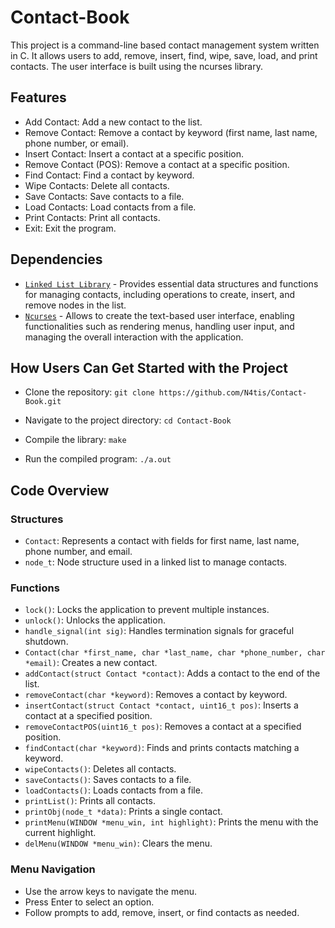 # Contact-Book
This project is a command-line based contact management system written in C. It allows users to add, remove, insert, find, wipe, save, load, and print contacts. The user interface is built using the ncurses library.
## Features
-  Add Contact: Add a new contact to the list.
-  Remove Contact: Remove a contact by keyword (first name, last name, phone number, or email).
-  Insert Contact: Insert a contact at a specific position.
-  Remove Contact (POS): Remove a contact at a specific position.
-  Find Contact: Find a contact by keyword.
-  Wipe Contacts: Delete all contacts.
-  Save Contacts: Save contacts to a file.
-  Load Contacts: Load contacts from a file.
-  Print Contacts: Print all contacts.
-  Exit: Exit the program.
## Dependencies
- <a href="https://github.com/N4tis/Linked-List">`Linked List Library`</a> - Provides essential data structures and functions for managing contacts, including operations to create, insert, and remove nodes in the list.
- <a href="https://www.linux.co.cr/ldp/lfs/appendixa/ncurses.html">`Ncurses`</a> - Allows to create the text-based user interface, enabling functionalities such as rendering menus, handling user input, and managing the overall interaction with the application.
## How Users Can Get Started with the Project
- Clone the repository:
`git clone https://github.com/N4tis/Contact-Book.git`

- Navigate to the project directory:
`cd Contact-Book`

- Compile the library:
`make`

- Run the compiled program:
`./a.out`

## Code Overview
### Structures
- `Contact`: Represents a contact with fields for first name, last name, phone number, and email.
- `node_t`: Node structure used in a linked list to manage contacts.
### Functions
-  `lock()`: Locks the application to prevent multiple instances.
-  `unlock()`: Unlocks the application.
-  `handle_signal(int sig)`: Handles termination signals for graceful shutdown.
-  `Contact(char *first_name, char *last_name, char *phone_number, char *email)`: Creates a new contact.
-  `addContact(struct Contact *contact)`: Adds a contact to the end of the list.
-  `removeContact(char *keyword)`: Removes a contact by keyword.
-  `insertContact(struct Contact *contact, uint16_t pos)`: Inserts a contact at a specified position.
-  `removeContactPOS(uint16_t pos)`: Removes a contact at a specified position.
-  `findContact(char *keyword)`: Finds and prints contacts matching a keyword.
-  `wipeContacts()`: Deletes all contacts.
-  `saveContacts()`: Saves contacts to a file.
-  `loadContacts()`: Loads contacts from a file.
-  `printList()`: Prints all contacts.
-  `printObj(node_t *data)`: Prints a single contact.
-  `printMenu(WINDOW *menu_win, int highlight)`: Prints the menu with the current highlight.
-  `delMenu(WINDOW *menu_win)`: Clears the menu.
### Menu Navigation
- Use the arrow keys to navigate the menu.
- Press Enter to select an option.
- Follow prompts to add, remove, insert, or find contacts as needed.
